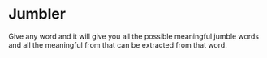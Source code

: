 # Jumbler
Give any word and it will give you all the possible meaningful jumble words and all the meaningful from that can be extracted from that word. 
